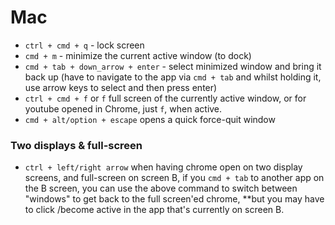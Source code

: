 # Mac

- `ctrl + cmd + q` - lock screen
- `cmd + m` - minimize the current active window (to dock)
- `cmd + tab + down_arrow + enter` - select minimized window and bring it back up (have to navigate to the app via `cmd + tab` and whilst holding it, use arrow keys to select and then press enter)
- `ctrl + cmd + f` or `f`
full screen of the currently active window, or for youtube opened in Chrome, just `f`, when active.
- `cmd + alt/option + escape` opens a quick force-quit window

### Two displays & full-screen
- `ctrl + left/right arrow` 
when having chrome open on two display screens, and full-screen on screen B, if you `cmd + tab` to another app on the B screen, you can use the above command to switch between "windows" to get back to the full screen'ed chrome, **but you may have to click /become active in the app that's currently on screen B.
